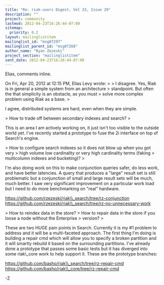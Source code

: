 ```yaml
---
title: "Re: riak-users Digest, Vol 33, Issue 29"
description: ""
project: community
lastmod: 2012-04-23T16:26:44-07:00
sitemap:
  priority: 0.2
layout: mailinglistitem
mailinglist_id: "msg07297"
mailinglist_parent_id: "msg07260"
author_name: "Ryan Zezeski"
project_section: "mailinglistitem"
sent_date: 2012-04-23T16:26:44-07:00
---
```



Elias, comments inline.

On Fri, Apr 20, 2012 at 12:15 PM, Elias Levy wrote:
&gt;
&gt; I disagree. Yes, Riak is in general a simple system from an architecture
&gt; standpoint. But often the that simplicity is an obstacle, as you must
&gt; solve more complex problem using Riak as a base.
&gt;

I agree, distributed systems are hard, even when they are simple.


&gt; How to trade off between secondary indexes and search?
&gt;

This is an area I am actively working on, it just isn't too visible to the
outside world yet. I've recently started a prototype to fuse the 2i
interface on top of Search's engine.


&gt; How to configure search indexes so it does not blow up when you got very
&gt; high volume low cardinality or very high cardinality terms (faking
&gt; multicolumn indexes and bucketing)?
&gt;

I'm also doing work on this to make conjunction queries safer, do less
work, and have better latencies. A query that produces a "large" result
set is still problematic but a conjunction of small and large result sets
will be much, much better. I saw very significant improvement on a
particular work load but I need to do more benchmarking on "real" hardware.

https://github.com/rzezeski/riak\\_search/tree/rz-conjunction
https://github.com/rzezeski/riak\\_search/tree/rz-no-unnecessary-work


&gt; How to reindex data in the store?
&gt; How to repair data in the store if you loose a node without the Enterprise
&gt; version?
&gt;

These are two HUGE pain points in Search. Currently it is my #1 problem to
address and it will be a multi-faceted approach. The first thing I'm doing
is building a repair cmd which will allow you to specify a broken partition
and it will smartly rebuild it based on the surrounding partitions. I've
already done a prototype that passes some basic tests but it has diverged
into some riak\\_core work to help support it. These are the prototype
branches:

https://github.com/basho/riak\\_search/tree/rz-repair-cmd
https://github.com/basho/riak\\_core/tree/rz-repair-cmd

-Z
